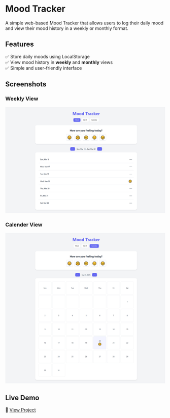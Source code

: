 # Mood Tracker  

A simple web-based Mood Tracker that allows users to log their daily mood and view their mood history in a weekly or monthly format.  

## Features  
✅ Store daily moods using LocalStorage  
✅ View mood history in **weekly** and **monthly** views  
✅ Simple and user-friendly interface  

## Screenshots  


### Weekly View  
<img src="./img/week.png">


### Calender View  
<img src="./img/calender.png">

## Live Demo  
🔗 [View Project](your-deployment-link)  
 
